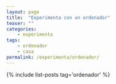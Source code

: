 ```yaml
---
layout: page
title:  "Experimenta con un ordenador"
teaser: ""
categories:
    - experimenta
tags:
    - ordenador
    - casa
permalink: /experimenta/ordenador/
---
```

{% include list-posts tag='ordenador' %}